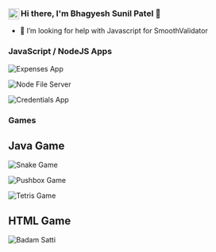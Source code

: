 ### Hi there, I'm Bhagyesh Sunil Patel 👋 [<img align="left" alt="codeSTACKr | LinkedIn" width="22px" src="https://cdn.jsdelivr.net/npm/simple-icons@v3/icons/linkedin.svg" />][linkedin]


- 🤔 I’m looking for help with Javascript for SmoothValidator

### JavaScript / NodeJS Apps


![Expenses App](https://github-readme-stats.vercel.app/api/pin?username=uzrnem&repo=expenses-nodejs-app)

![Node File Server](https://github-readme-stats.vercel.app/api/pin?username=uzrnem&repo=node-file-server)

![Credentials App](https://github-readme-stats.vercel.app/api/pin?username=uzrnem&repo=credentials-nodejs-app)

### Games

## Java Game

![Snake Game](https://github-readme-stats.vercel.app/api/pin?username=uzrnem&repo=snake-java-game&title_color=fff&icon_color=f9f9f9&text_color=9f9f9f&bg_color=151515)

![Pushbox Game](https://github-readme-stats.vercel.app/api/pin?username=uzrnem&repo=pushbox-java-game)

![Tetris Game](https://github-readme-stats.vercel.app/api/pin?username=uzrnem&repo=tetris-java-game)

## HTML Game

![Badam Satti](https://github-readme-stats.vercel.app/api/pin?username=uzrnem&repo=badamsatti-html-javascript-game)

[devtul]: https://devtuk.firebaseapp.com
[gemtul]: https://gemtul.firebaseapp.com
[nottebukk]: https://nottebukk.firebaseapp.com
[linkedin]: https://www.linkedin.com/in/uzrnem

